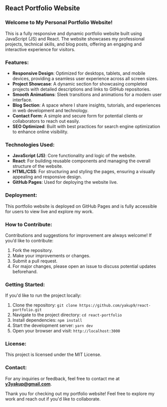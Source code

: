 ## React Portfolio Website

### Welcome to My Personal Portfolio Website!
This is a fully responsive and dynamic portfolio website built using JavaScript (JS) and React. The website showcases my professional projects, technical skills, and blog posts, offering an engaging and interactive experience for visitors.

### Features:
- **Responsive Design**: Optimized for desktops, tablets, and mobile devices, providing a seamless user experience across all screen sizes.
- **Project Showcase**: A dynamic section for showcasing completed projects with detailed descriptions and links to GitHub repositories.
- **Smooth Animations**: Sleek transitions and animations for a modern user interface.
- **Blog Section**: A space where I share insights, tutorials, and experiences in web development and technology.
- **Contact Form**: A simple and secure form for potential clients or collaborators to reach out easily.
- **SEO Optimized**: Built with best practices for search engine optimization to enhance online visibility.

### Technologies Used:
- **JavaScript (JS)**: Core functionality and logic of the website.
- **React**: For building reusable components and managing the overall structure of the website.
- **HTML/CSS**: For structuring and styling the pages, ensuring a visually appealing and responsive design.
- **GitHub Pages**: Used for deploying the website live.

### Deployment:
This portfolio website is deployed on GitHub Pages and is fully accessible for users to view live and explore my work.

### How to Contribute:
Contributions and suggestions for improvement are always welcome! If you’d like to contribute:
1. Fork the repository.
2. Make your improvements or changes.
3. Submit a pull request.
4. For major changes, please open an issue to discuss potential updates beforehand.

### Getting Started:
If you'd like to run the project locally:
1. Clone the repository: `git clone https://github.com/yakup9/react-portfolio.git`
2. Navigate to the project directory: `cd react-portfolio`
3. Install dependencies: `npm install`
4. Start the development server: `yarn dev`
5. Open your browser and visit: `http://localhost:3000`

### License:
This project is licensed under the MIT License.

### Contact:
For any inquiries or feedback, feel free to contact me at **y3yakup@gmail.com**.

Thank you for checking out my portfolio website! Feel free to explore my work and reach out if you'd like to collaborate.

